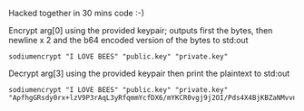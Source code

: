Hacked together in 30 mins code :-)

Encrypt arg[0] using the provided keypair; outputs first the bytes, then newline x 2 and the b64 encoded version of the bytes to std:out

    sodiumencrypt "I LOVE BEES" "public.key" "private.key"

Decrypt arg[3] using the provided keypair then print the plaintext to std:out

    sodiumencrypt "I LOVE BEES" "public.key" "private.key" "ApfhgGRsdy0rx+lzV9P3rAqL3yRfqmmYcfDX6/mYKCR0vgj9j2OI/Pds4X4BjKBZaNMvvnUsCQ30B30="


